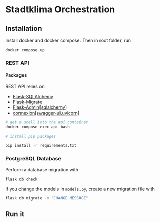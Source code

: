 # Stadtklima Orchestration

## Installation

Install docker and docker compose. Then in root folder, run

```sh
docker compose up
```

### REST API

#### Packages

REST API relies on

- [Flask-SQLAlchemy](https://github.com/pallets-eco/flask-sqlalchemy)
- [Flask-Migrate](https://github.com/miguelgrinberg/Flask-Migrate)
- [Flask-Admin[sqlalchemy]](https://github.com/pallets-eco/flask-admin)
- [connexion[swagger-ui,uvicorn]](https://github.com/spec-first/connexion)

```sh
# get a shell into the api container
docker compose exec api bash

# install pip packages

pip install -r requirements.txt
```

### PostgreSQL Database

Perform a database migration with

```sh
flask db check
```

If you change the models in `models.py`, create a new migration file with

```sh
flask db migrate -m "CHANGE MESSAGE"
```

## Run it
